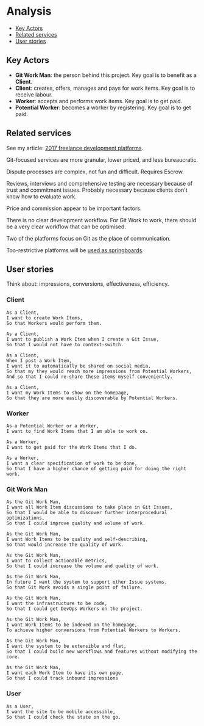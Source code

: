 # Analysis

<!-- toc -->

- [Key Actors](#key-actors)
- [Related services](#related-services)
- [User stories](#user-stories)

<!-- tocstop -->

## Key Actors

* **Git Work Man**: the person behind this project.
  Key goal is to benefit as a **Client**.
* **Client**: creates, offers, manages and pays for work items.
  Key goal is to receive labour.
* **Worker**: accepts and performs work items.
  Key goal is to get paid.
* **Potential Worker**: becomes a worker by registering.
  Key goal is to get paid.

## Related services

See my article: [2017 freelance development platforms](https://dev.to/scalawilliam/2017-freelance-development-platforms).

Git-focused services are more granular, lower priced, and less bureaucratic.

Dispute processes are complex, not fun and difficult. Requires Escrow.

Reviews, interviews and comprehensive testing are necessary because of trust and commitment issues.
Probably necessary because clients don't know how to evaluate work.

Price and commission appear to be important factors.

There is no clear development workflow.
For Git Work to work, there should be a very clear workflow that can be optimised.

Two of the platforms focus on Git as the place of communication.

Too-restrictive platforms will be [used as springboards](https://www.youtube.com/watch?v=NuqCJpzyK4g). 

## User stories

Think about: impressions, conversions, effectiveness, efficiency.

### Client

```
As a Client,
I want to create Work Items,
So that Workers would perform them.

As a Client,
I want to publish a Work Item when I create a Git Issue,
So that I would not have to context-switch.

As a Client,
When I post a Work Item,
I want it to automatically be shared on social media,
So that my they would reach more impressions from Potential Workers,
And so that I could re-share these items myself conveniently.

As a Client,
I want my Work Items to show on the homepage,
So that they are more easily discoverable by Potential Workers.
```

### Worker

```
As a Potential Worker or a Worker,
I want to find Work Items that I am able to work on.

As a Worker,
I want to get paid for the Work Items that I do.
 
As a Worker,
I want a clear specification of work to be done,
So that I have a higher chance of getting paid for doing the right work.
```

### Git Work Man

```
As the Git Work Man,
I want all Work Item discussions to take place in Git Issues,
So that I would be able to discover further interprocedural optimizations,
So that I could improve quality and volume of work.

As the Git Work Man,
I want Work Items to be quality and self-describing,
So that would increase the quality of work.

As the Git Work Man,
I want to collect actionable metrics,
So that I could increase the volume and quality of work.

As the Git Work Man,
In future I want the system to support other Issue systems,
So that Git Work avoids a single point of failure.

As the Git Work Man,
I want the infrastructure to be code,
So that I could get DevOps Workers on the project.

As the Git Work Man,
I want Work Items to be indexed on the homepage,
To achieve higher conversions from Potential Workers to Workers.

As the Git Work Man,
I want the system to be extensible and flat,
So that I could build new workflows and features without modifying the core.

As the Git Work Man,
I want each Work Item to have its own page,
So that I could track inbound impressions

```

### User

```
As a User,
I want the site to be mobile accessible,
So that I could check the state on the go.
```
  
